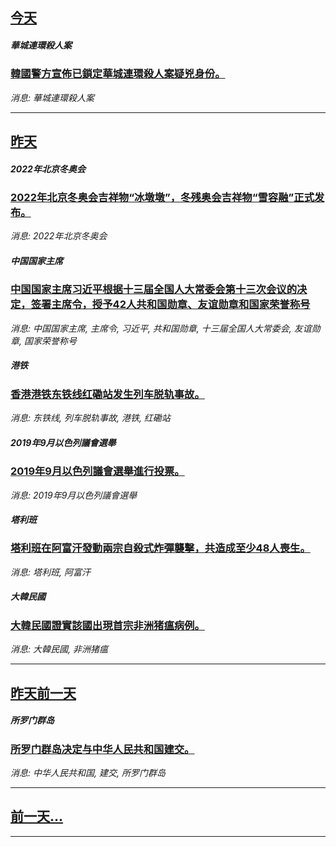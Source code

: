 

## [今天](/news/2019/09/19/index.md)

##### 華城連環殺人案
### [韓國警方宣佈已鎖定華城連環殺人案疑兇身份。 ](/news/2019/09/19/韓國警方宣佈已鎖定華城連環殺人案疑兇身份.md)
_消息: 華城連環殺人案_

---

## [昨天](/news/2019/09/17/index.md)

##### 2022年北京冬奥会
### [2022年北京冬奥会吉祥物“冰墩墩”，冬残奥会吉祥物“雪容融”正式发布。 ](/news/2019/09/17/2022年北京冬奥会吉祥物-冰墩墩-冬残奥会吉祥物-雪容融-正式发布.md)
_消息: 2022年北京冬奥会_

##### 中国国家主席
### [中国国家主席习近平根据十三届全国人大常委会第十三次会议的决定，签署主席令，授予42人共和国勋章、友谊勋章和国家荣誉称号](/news/2019/09/17/中国国家主席习近平根据十三届全国人大常委会第十三次会议的决定-签署主席令-授予42人共和国勋章-友谊勋章和国家荣誉称号.md)
_消息: 中国国家主席, 主席令, 习近平, 共和国勋章, 十三届全国人大常委会, 友谊勋章, 国家荣誉称号_

##### 港铁
### [香港港铁东铁线红磡站发生列车脱轨事故。 ](/news/2019/09/17/香港港铁东铁线红磡站发生列车脱轨事故.md)
_消息: 东铁线, 列车脱轨事故, 港铁, 红磡站_

##### 2019年9月以色列議會選舉
### [2019年9月以色列議會選舉進行投票。 ](/news/2019/09/17/2019年9月以色列議會選舉進行投票.md)
_消息: 2019年9月以色列議會選舉_

##### 塔利班
### [塔利班在阿富汗發動兩宗自殺式炸彈襲擊，共造成至少48人喪生。 ](/news/2019/09/17/塔利班在阿富汗發動兩宗自殺式炸彈襲擊-共造成至少48人喪生.md)
_消息: 塔利班, 阿富汗_

##### 大韓民國
### [大韓民國證實該國出現首宗非洲猪瘟病例。 ](/news/2019/09/17/大韓民國證實該國出現首宗非洲猪瘟病例.md)
_消息: 大韓民國, 非洲猪瘟_

---

## [昨天前一天](/news/2019/09/16/index.md)

##### 所罗门群岛
### [所罗门群岛决定与中华人民共和国建交。 ](/news/2019/09/16/所罗门群岛决定与中华人民共和国建交.md)
_消息: 中华人民共和国, 建交, 所罗门群岛_

---

## [前一天...](/news/2019/09/15/index.md)

---

